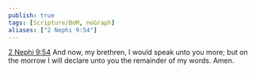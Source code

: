 ```yaml
---
publish: true
tags: [Scripture/BoM, noGraph]
aliases: ["2 Nephi 9:54"]
---
```

[2 Nephi 9:54](https://churchofjesuschrist.org/study/scriptures/bofm/2-ne/9?lang=eng&id=p54#p54) And now, my brethren, I would speak unto you more; but on the morrow I will declare unto you the remainder of my words. Amen.




